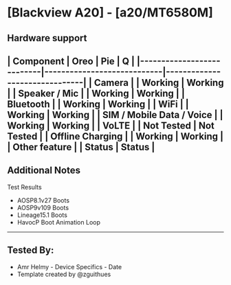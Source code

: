 # [Blackview A20] - [a20/MT6580M]
## Hardware support

| Component                 | Oreo    |      Pie                   |              Q                |
|---------------------------|----------------------------|-------------------------------|
| Camera                    |      | Working                    | Working                       |
| Speaker / Mic             |       | Working                    | Working                       |
| Bluetooth                 |       | Working                    | Working                       |
| WiFi                      |       | Working                    | Working                       |
| SIM / Mobile Data / Voice |       | Working                    | Working                       |
| VoLTE                     |       | Not Tested                 | Not Tested                    |
| Offline Charging          |       | Working                    | Working                       |
| Other feature             |       | Status                     | Status                        |
---
## Additional Notes
 Test Results
  *  AOSP8.1v27 Boots
  *  AOSP9v109  Boots
  *  Lineage15.1  Boots
  *  HavocP       Boot Animation Loop
    
 ***
 ## Tested By:
* Amr Helmy - Device Specifics - Date
* Template created by @zguithues
